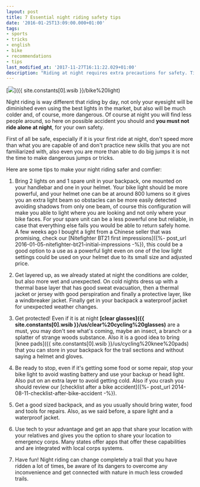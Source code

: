 ```yaml
---
layout: post
title: 7 Essential night riding safety tips
date: '2016-01-25T13:09:00.000+01:00'
tags:
- sports
- tricks
- english
- bike
- recommendations
- tips
last_modified_at: '2017-11-27T16:11:22.029+01:00'
description: "Riding at night requires extra precautions for safety. Tips for safer and comfier night rides, including lights, clothing, protection, and tech."
---
```


[![](https://3.bp.blogspot.com/-tsDZP6UgQ5A/VqYQQg8tD6I/AAAAAAAAAts/WMiDHLCCcxg/s1600/Essential%2Bnight%2Briding%2Bsafety%2Btips.jpg)]({{ site.constants[0].wsib }}/bike%20light)

Night riding is way different that riding by day, not only your eyesight will be diminished even using the best lights in the market, but also will be much colder and, of course, more dangerous. Of course at night you will find less people around, so here on possible accident you should and **you must not ride alone at night**, for your own safety.  
  
First of all be safe, especially if it is your first ride at night, don't speed more than what you are capable of and don't practice new skills that you are not familiarized with, also even you are more than able to do big jumps it is not the time to make dangerous jumps or tricks.  
  
Here are some tips to make your night riding safer and comfier:  

1. Bring 2 lights on and 1 spare unit in your backpack, one mounted on your handlebar and one in your helmet. Your bike light should be more powerful, and your helmet one can be at around 800 lumens so it gives you an extra light beam so obstacles can be more easily detected avoiding shadows from only one beam, of course this configuration will make you able to light where you are looking and not only where your bike faces. For your spare unit can be a less powerful one but reliable, in case that everything else fails you would be able to return safely home. A few weeks ago I bought a light from a Chinese seller that was promising, check our [Nitefighter BT21 first impressions]({%- post_url 2016-01-05-nitefighter-bt21-initial-impressions -%}), this could be a good option to a use as a powerful light even on one of the low light settings could be used on your helmet due to its small size and adjusted price.
2. Get layered up, as we already stated at night the conditions are colder, but also more wet and unexpected. On cold nights dress up with a thermal base layer that has good sweat evacuation, then a thermal jacket or jersey with good perspiration and finally a protective layer, like a windbreaker jacket. Finally get in your backpack a waterproof jacket for unexpected weather changes.  

3. Get protected! Even if it is at night **[clear glasses]({{ site.constants[0].wsib }}/us/clear%20cycling%20glasses)** are a must, you may don't see what's coming, maybe an insect, a branch or a splatter of strange woods substance. Also it is a good idea to bring [knee pads]({{ site.constants[0].wsib }}/us/cycling%20knee%20pads) that you can store in your backpack for the trail sections and without saying a helmet and gloves.  

4. Be ready to stop, even if it's getting some food or some repair, stop your bike light to avoid wasting battery and use your backup or head light. Also put on an extra layer to avoid getting cold. Also if you crash you should review our [checklist after a bike accident]({%- post_url 2014-08-11-checklist-after-bike-accident -%}).  

5. Get a good sized backpack, and as you usually should bring water, food and tools for repairs. Also, as we said before, a spare light and a waterproof jacket.  

6. Use tech to your advantage and get an app that share your location with your relatives and gives you the option to share your location to emergency corps. Many states offer apps that offer these capabilities and are integrated with local corps systems.  

7. Have fun! Night riding can change completely a trail that you have ridden a lot of times, be aware of its dangers to overcome any inconvenience and get connected with nature in much less crowded trails.

